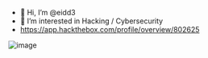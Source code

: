 - 👋 Hi, I’m @eidd3
- 👀 I’m interested in Hacking / Cybersecurity
- https://app.hackthebox.com/profile/overview/802625

![image](https://user-images.githubusercontent.com/107084603/173713765-931ae430-0d46-41ac-8dcb-d6348c3c8447.png)

<!---
eidd3/eidd3 is a ✨ special ✨ repository because its `README.md` (this file) appears on your GitHub profile.
You can click the Preview link to take a look at your changes.
--->
